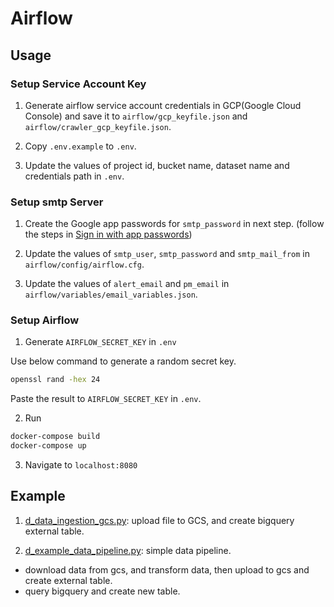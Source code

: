 # Airflow


## Usage

### Setup Service Account Key

1. Generate airflow service account credentials in GCP(Google Cloud Console) and save it to `airflow/gcp_keyfile.json` and `airflow/crawler_gcp_keyfile.json`.

2. Copy `.env.example` to `.env`.

3. Update the values of project id, bucket name, dataset name and credentials path in `.env`.


### Setup smtp Server

1. Create the Google app passwords for `smtp_password` in next step. (follow the steps in [Sign in with app passwords](https://support.google.com/accounts/answer/185833?hl=en))

2. Update the values of `smtp_user`, `smtp_password` and `smtp_mail_from` in `airflow/config/airflow.cfg`.

3. Update the values of `alert_email` and `pm_email` in `airflow/variables/email_variables.json`.


### Setup Airflow

1. Generate `AIRFLOW_SECRET_KEY` in `.env`

Use below command to generate a random secret key.
```sh
openssl rand -hex 24
```
Paste the result to `AIRFLOW_SECRET_KEY` in `.env`.

2. Run
```sh
docker-compose build
docker-compose up
```

3. Navigate to `localhost:8080`


## Example

1. [d_data_ingestion_gcs.py](./dags/d_data_ingestion_gcs.py): upload file to GCS, and create bigquery external table.

2. [d_example_data_pipeline.py](./dags/d_example_data_pipeline.py): simple data pipeline.
- download data from gcs, and transform data, then upload to gcs and create external table.
- query bigquery and create new table.
